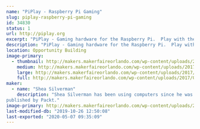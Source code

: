 ```yaml
---
name: "PiPlay - Raspberry Pi Gaming"
slug: piplay-raspberry-pi-gaming
id: 34830
status: 1
url: http://piplay.org
excerpt: "PiPlay - Gaming hardware for the Raspberry Pi.  Play with the PiPlay Portable, PiPlay Deskcade, and the Nintendo Switch Arcade."
description: "PiPlay - Gaming hardware for the Raspberry Pi.  Play with the PiPlay Portable, PiPlay Deskcade, and the Nintendo Switch Arcade."
location: Opportunity Building
image-primary:
  - thumbnail: http://makers.makerfaireorlando.com/wp-content/uploads/2017/07/header2-150x150.png
    medium: http://makers.makerfaireorlando.com/wp-content/uploads/2017/07/header2-300x169.png
    large: http://makers.makerfaireorlando.com/wp-content/uploads/2017/07/header2-1024x576.png
    full: http://makers.makerfaireorlando.com/wp-content/uploads/2017/07/header2.png
maker:
  - name: "Shea Silverman"
    description: "Shea Silverman has been using computers since he was two years old.  He has always been drawn to technology, video games, education, and the public sector. He is an employee at the Center for Distributed Learning at UCF, where he spends his time researching and developing new ways to enhance online learning.  He is a member of the Orlando makerspace FamiLAB, and alumni of the University of Central Florida.  He has been published in 2600: The Hacker Quarterly, was a technical reviewer for the Raspberry Pi Networking Cookbook, and has been previously 
published by Packt."
image-primary: http://makers.makerfaireorlando.com/wp-content/uploads/2015/06/IMGP0453-1385501391_420_420_75_s_c1.jpg
last-modified-db: "2019-10-26 12:50:08"
last-exported: "2020-05-07 09:35:09"
---
```

